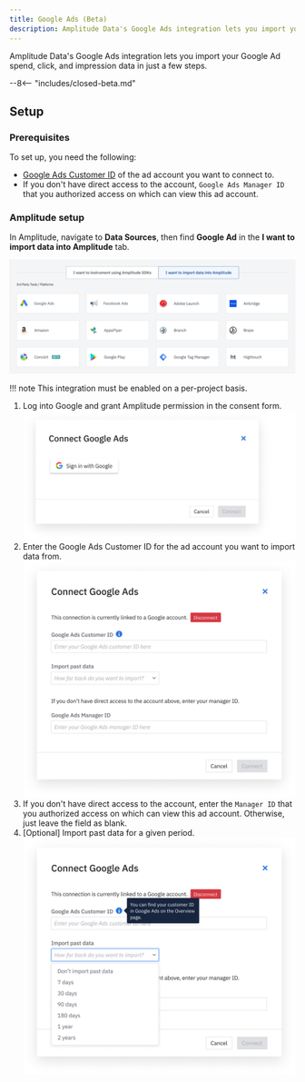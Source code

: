 ```yaml
---
title: Google Ads (Beta)
description: Amplitude Data's Google Ads integration lets you import your Google Ad spend, click, and impression data in just a few steps.
---
```


Amplitude Data's Google Ads integration lets you import your Google Ad spend, click, and impression data in just a few steps.

--8<-- "includes/closed-beta.md"

## Setup

### Prerequisites

To set up, you need the following: 

- [Google Ads Customer ID](https://support.google.com/google-ads/answer/1704344?hl=en) of the ad account you want to connect to.
- If you don't have direct access to the account, `Google Ads Manager ID` that you authorized access on which can view this ad account.

### Amplitude setup 

In Amplitude, navigate to **Data Sources**, then find **Google Ad** in the **I want to import data into Amplitude** tab.

![Google Add Source](../../assets/images/marketing-analytics/add-sources.png)

!!! note 
    This integration must be enabled on a per-project basis.

1. Log into Google and grant Amplitude permission in the consent form.
![Google Login Image](../../assets/images/marketing-analytics/google-login.png)
2. Enter the Google Ads Customer ID for the ad account you want to import data from.
![Google Enter Account ID](../../assets/images/marketing-analytics/google-enter-info.png)
3. If you don't have direct access to the account, enter the `Manager ID` that you authorized access on which can view this ad account.  Otherwise, just leave the field as blank.
4. [Optional] Import past data for a given period.
![Google Historical Backfill](../../assets/images/marketing-analytics/google-past-data.png)
